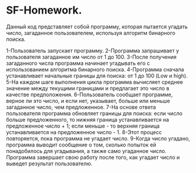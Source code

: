 # SF-Homework.


Данный код представляет собой программу, которая пытается угадать число, загаданное пользователем, используя алгоритм бинарного поиска.

1-Пользователь запускает программу.
2-Программа запрашивает у пользователя загаданное им число от 1 до 100.
3-После получения загаданного числа программа начинает угадывать его с использованием алгоритма бинарного поиска.
4-Программа сначала устанавливает начальные границы для поиска: от 1 до 100 (Low и high).
5-На каждом шаге выполнения цикла программа вычисляет среднее значение между текущими границами и предлагает это число в качестве предположения.
6-Пользователь сообщает программе, верное ли это число, и если нет, указывает, больше или меньше загаданное число, чем предложенное.
7-На основе ответа пользователя программа обновляет границы для поиска: если число больше предложенного, то нижняя граница устанавливается на предложенное число + 1; если меньше - то верхняя граница устанавливается на предложенное число - 1.
8-Этот процесс повторяется, пока программа не угадает число.
9-Когда число угадано, программа выводит сообщение о том, сколько попыток ей понадобилось для угадывания, а также само угаданное число.
Программа завершает свою работу после того, как угадает число и выведет результат пользователю.









